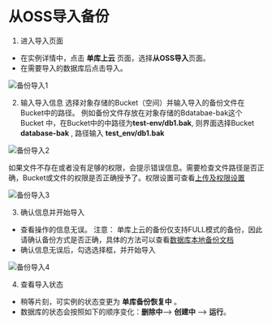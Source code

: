 # 从OSS导入备份

1. 进入导入页面
- 在实例详情中，点击 **单库上云** 页面，选择**从OSS导入**页面。
- 在需要导入的数据库后点击导入。

![备份导入1](../../../../../../image/RDS/Import-Backup-V2-1.png)

2. 输入导入信息
选择对象存储的Bucket（空间）并输入导入的备份文件在Bucket中的路径。 例如备份文件存放在对象存储的Bdatabae-bak这个Bucket 中，在Bucket中的中路径为**test-env/db1.bak**, 则界面选择Bucket **database-bak** , 路径输入 **test_env/db1.bak**

![备份导入2](../../../../../../image/RDS/Import-Backup-V2-2.png)

如果文件不存在或者没有足够的权限，会提示错误信息。需要检查文件路径是否正确，Bucket或文件的权限是否正确授予了。权限设置可查看[上传及权限设置](https://docs.jdcloud.com/cn/rds/upload-backup-v2)

![备份导入3](../../../../../../image/RDS/Import-Backup-V2-3.png)

3.  确认信息并开始导入
- 查看操作的信息无误。 
注意： 单库上云的备份仅支持FULL模式的备份，因此请确认备份方式是否正确，具体的方法可以查看[数据库本地备份文档](https://docs.jdcloud.com/cn/rds/backup-local-database-v2)
- 确认信息无误后，勾选选择框，并开始导入

![备份导入4](../../../../../../image/RDS/Import-Backup-V2-4.png)

4. 查看导入状态
- 稍等片刻，可实例的状态变更为 **单库备份恢复中** 。
- 数据库的状态会按照如下的顺序变化：**删除中**--> **创建中** --> **运行**。
